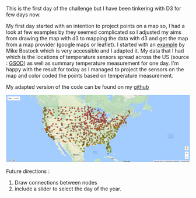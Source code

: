 This is the first day of the challenge but I have been tinkering with D3 for few days now.

My first day started with an intention to project points on a map so, I had a look at few examples by they seemed complicated so I adjusted my aims from drawing the map with d3 to mapping the data with d3 and get the map from a map provider (google maps or leaflet). I started with an [example](https://www.blogger.com/blog/post/edit/3107023042306299650/2074946897315352283?hl=en#) by Mike Bostock which is very accessible and I adapted it.
My data that I had which is the locations of temperature sensors spread across the US (source : [GSOD](https://www.blogger.com/blog/post/edit/3107023042306299650/2074946897315352283?hl=en#)) as well as summary temperature measurement for one day. I'm happy with the result for today as I managed to project the sensors on the map and color coded the points based on temperature measurement.

 My adapted version of the code can be found on my [github](https://github.com/waswas15/d3js-one-month-challenge)



![img](/images/d3js1.png)



Future directions :
1. Draw connections between nodes
2. include a slider to select the day of the year.
